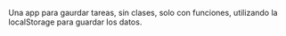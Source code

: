 Una app para gaurdar tareas, sin clases, solo con funciones, utilizando la localStorage para guardar los datos.
